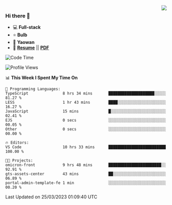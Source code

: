 <img align="right" src="https://github-readme-stats.vercel.app/api?username=LolipopJ&show_icons=true&count_private=true&hide_title=true&include_all_commits=true&theme=vue">

### Hi there 👋

- :computer: **Full-stack**
- :star: **Bulb**
- :pill: **Yaowan**
- :milky_way: [**Resume**](https://lolipopj.github.io/resume/) || [**PDF**](https://cdn.jsdelivr.net/gh/lolipopj/resume/export/resume-en.pdf)

<!--START_SECTION:waka-->
![Code Time](http://img.shields.io/badge/Code%20Time-1%2C085%20hrs%2032%20mins-blue)

![Profile Views](http://img.shields.io/badge/Profile%20Views-1-blue)

📊 **This Week I Spent My Time On** 

```text
💬 Programming Languages: 
TypeScript               8 hrs 34 mins       ████████████████████░░░░░   81.27 % 
LESS                     1 hr 43 mins        ████░░░░░░░░░░░░░░░░░░░░░   16.27 % 
JavaScript               15 mins             █░░░░░░░░░░░░░░░░░░░░░░░░   02.41 % 
EJS                      0 secs              ░░░░░░░░░░░░░░░░░░░░░░░░░   00.05 % 
Other                    0 secs              ░░░░░░░░░░░░░░░░░░░░░░░░░   00.00 % 

🔥 Editors: 
VS Code                  10 hrs 33 mins      █████████████████████████   100.00 % 

🐱‍💻 Projects: 
omicron-front            9 hrs 48 mins       ███████████████████████░░   92.91 % 
gts-assets-center        43 mins             ██░░░░░░░░░░░░░░░░░░░░░░░   06.89 % 
portal-admin-template-fe 1 min               ░░░░░░░░░░░░░░░░░░░░░░░░░   00.20 % 
```


 Last Updated on 25/03/2023 01:09:40 UTC
<!--END_SECTION:waka-->
